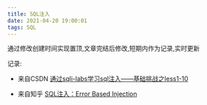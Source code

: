 ```yaml
---
title: SQL注入
date: 2021-04-20 19:00:01
tags: SQL
---
```


通过修改创建时间实现置顶,文章完结后修改,短期内作为记录,实时更新

记录:

* 来自CSDN  [通过sqli-labs学习sql注入——基础挑战之less1-10](https://blog.csdn.net/u012763794/article/details/51207833)

* 来自知乎  [SQL注入：Error Based Injection](https://zhuanlan.zhihu.com/p/74907340)
